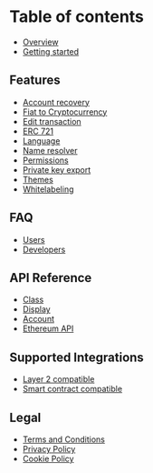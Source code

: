 # Table of contents

- [Overview](README.md)
- [Getting started](getting-started.md)

## Features

- [Account recovery](features/AccountRecovery.md)
- [Fiat to Cryptocurrency](features/PurchaseCryptocurrency.md)
- [Edit transaction](features/EditTransaction.md)
- [ERC 721](features/ERC721.md)
- [Language](features/Language.md)
- [Name resolver](features/NameResolver.md)
- [Permissions](features/Permissions.md)
- [Private key export](features/PrivateKeyExport.md)
- [Themes](features/Themes.md)
- [Whitelabeling](features/Whitelabeling.md)

## FAQ
- [Users](faq/users.md)
- [Developers](faq/developers.md)

## API Reference

- [Class](API%20Reference/Class/README.md)
- [Display](API%20Reference/Display/README.md)
- [Account](API%20Reference/Account/README.md)
- [Ethereum API](API%20Reference/Ethereum%20API/README.md)

## Supported Integrations

- [Layer 2 compatible](Integration/Layer2.md)
- [Smart contract compatible](Integration/SmartContract.md)

## Legal

- [Terms and Conditions](legal/terms-and-conditions.md)
- [Privacy Policy](legal/privacy-policy.md)
- [Cookie Policy](legal/cookie-policy.md)


<!--
## Developing with torus

- [Developing with Ganache](dev%20with%20torus/README.md)
- [Network List](dev%20with%20torus/README.md)
- [Error Management](dev%20with%20torus/README.md)
- [Node.js version](dev%20with%20torus/README.md)

## Data and security
 -->
<!-- 
## Developers

- [Getting Started](developers/getting-started/README.md)
  - [Web3/Ethers JS Instances](developers/getting-started/web3-ethers-js-instances.md)
  - [For angular users](developers/getting-started/for-angular-users.md)
- [API Reference](developers/api-reference.md)
- [Developing with Ganache](developers/getting-started-with-ganache.md)
- [Sign-In Brand Guideline](developers/sign-in-branding-guideline.md)
- [Torus Architecture](developers/torus-architecture.md)

## Users

- [Getting Started](users/logging-in-with-torus.md)
- [User Frequently Asked Questions](users/user-frequently-asked-questions.md)
-->
